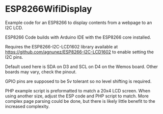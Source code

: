 # ESP8266WifiDisplay
Example code for an ESP8266 to display contents from a webpage to an I2C LCD.

ESP8266 Code builds with Arduino IDE with the ESP8266 core installed. 

Requires the ESP8266-I2C-LCD1602 library available at https://github.com/agnunez/ESP8266-I2C-LCD1602
to enable setting the I2C pins.

Default used here is SDA on D3 and SCL on D4 on the Wemos board. Other boards may vary, check the pinout.

GPIO pins are supposed to be 5v tolerant so no level shifting is required.

PHP example script is preformatted to match a 20x4 LCD screen. When using another size, adjust the ESP code and PHP script to match. 
More complex page parsing could be done, but there is likely little benefit to the increased complexity.
